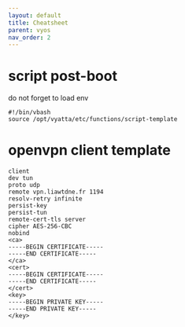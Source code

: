 ```yaml
---
layout: default
title: Cheatsheet
parent: vyos
nav_order: 2
---
```


# script post-boot

do not forget to load env
```
#!/bin/vbash
source /opt/vyatta/etc/functions/script-template
```

# openvpn client template

```
client
dev tun
proto udp
remote vpn.liawtdne.fr 1194
resolv-retry infinite
persist-key
persist-tun
remote-cert-tls server
cipher AES-256-CBC
nobind
<ca>
-----BEGIN CERTIFICATE-----
-----END CERTIFICATE-----
</ca>
<cert>
-----BEGIN CERTIFICATE-----
-----END CERTIFICATE-----
</cert>
<key>
-----BEGIN PRIVATE KEY-----
-----END PRIVATE KEY-----
</key>
```